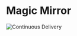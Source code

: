 # Magic Mirror

![Continuous Delivery](https://github.com/Aubron/magic-mirror/workflows/Continuous%20Delivery/badge.svg)